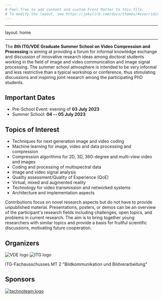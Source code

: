 ```yaml
---
# Feel free to add content and custom Front Matter to this file.
# To modify the layout, see https://jekyllrb.com/docs/themes/#overriding-theme-defaults
---
```


---
layout: home
<!-- list_title: "News" -->
---

The **8th ITG/VDE Graduate Summer School on Video Compression and Processing** is aiming at providing a forum for informal knowledge exchange and discussion of innovative research ideas among doctoral students working in the field of image and video communication and image signal processing. 
The summer school atmosphere is intended to be very informal and less restrictive than a typical workshop or conference, thus stimulating discussions and inspiring joint research among the participating PhD students. 

## Important Dates

* Pre-School Event: evening of **03 July 2023** 
* Summer School: **04 -- 05 July 2023** 

## Topics of Interest

* Techniques for next generation image and video coding
* Machine learning for image, video and data processing and compression
* Compression algorithms for 2D, 3D, 360-degree and multi-view video and images
* Coding and processing of multispectral data
* Image and video signal analysis
* Quality assessment/Quality of Experience (QoE)
* Virtual, mixed and augmented reality
* Technology for video transmission and networked systems
* Architecture and implementation aspects

Contributions focus on novel research aspects but do not have to provide unpublished material. Presentations, posters, or demos can be an overview of the participant's research fields including challenges, open topics, and problems in current research. 
The aim is to bring together young researchers with similar topics and provide a basis for fruitful scientific discussions, motivating future cooperation.

## Organizers 

![VDE logo](/assets/images/vde.png) 
![ITG logo](/assets/images/itg.png)

ITG-Fachausschusses MT 2 "Bildkommunikation und Bildverarbeitung"

## Sponsors

[![technoteam logo](/assets/images/technoteam.png)](https://www.technoteam.de/)
